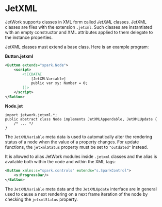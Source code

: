 # JetXML

JetWork supports classes in XML form called *JetXML* classes. JetXML classes are files with the extension `.jetxml`. Such classes are instantiated with an empty constructor and XML attributes applied to them delegate to the instance properties.

JetXML classes must extend a base class. Here is an example program:

**Button.jetxml**

```xml
<Button extends="spark.Node">
    <script>
        <![CDATA[
            [JetXMLVariable]
            public var xy: Number = 0;
        ]]>
    </script>
</Button>
```

**Node.jet**

```
import jetwork.jetxml.*;
public abstract class Node implements JetXMLAppendable, JetXMLUpdate {
    /* ... */
}
```

The `JetXMLVariable` meta data is used to automatically alter the rendering status of a node when the value of a property changes. For update functions, the `jetxmlStatus` property must be set to `"outdated"` instead.

It is allowed to alias JetWork modules inside `.jetxml` classes and the alias is available both within the code and within the XML tags:

```xml
<Button xmlns:s="spark.controls" extends="s.SparkControl">
    <s:ProgressBar/>
</Button>
```

The `JetXMLVariable` meta data and the `JetXMLUpdate` interface are in general used to cause a next rendering on a next frame iteration of the node by checking the `jetxmlStatus` property.